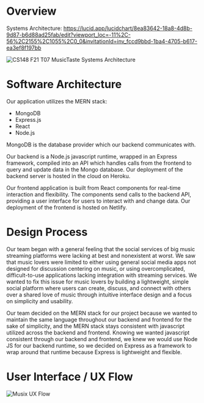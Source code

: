 # Overview
Systems Architecture: https://lucid.app/lucidchart/8ea83642-18a8-4d8b-9d87-b6d88ad25fab/edit?viewport_loc=-11%2C-56%2C2155%2C1055%2C0_0&invitationId=inv_fccd9bbd-1ba4-4705-b617-ea3ef8f197bb

![CS148 F21 T07 MusicTaste Systems Architecture](https://user-images.githubusercontent.com/40685456/145325756-590c19e7-57fc-462b-ac2b-8ab76b7de6ef.png)

# Software Architecture
Our application utilizes the MERN stack:
- MongoDB
- Express.js
- React
- Node.js

MongoDB is the database provider which our backend communicates with. 

Our backend is a Node.js javascript runtime, wrapped in an Express framework, compiled into an API which handles calls from the frontend to query and update data in the Mongo database. Our deployment of the backend server is hosted in the cloud on Heroku.

Our frontend application is built from React components for real-time interaction and flexibility. The components send calls to the backend API, providing a user interface for users to interact with and change data. Our deployment of the frontend is hosted on Netlify.

# Design Process
Our team began with a general feeling that the social services of big music streaming platforms were lacking at best and nonexistent at worst. We saw that music lovers were limited to either using general social media apps not designed for discussion centering on music, or using overcomplicated, difficult-to-use applications lacking integration with streaming services. We wanted to fix this issue for music lovers by building a lightweight, simple social platform where users can create, discuss, and connect with others over a shared love of music through intuitive interface design and a focus on simplicity and usability.

Our team decided on the MERN stack for our project because we wanted to maintain the same language throughout our backend and frontend for the sake of simplicity, and the MERN stack stays consistent with javascript utilized across the backend and frontend. Knowing we wanted javascript consistent through our backend and frontend, we knew we would use Node JS for our backend runtime, so we decided on Express as a framework to wrap around that runtime because Express is lightweight and flexible.

# User Interface / UX Flow
![Musix UX Flow](https://user-images.githubusercontent.com/40685456/143955606-4851c678-bc29-44e9-9e2e-44c670f609b8.png)
